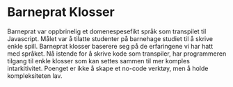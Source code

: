 # Barneprat Klosser

Barneprat var oppbrinelig et domenespesefikt språk som transpilet til Javascript. Målet var å tilatte studenter på barnehage studiet til å skrive enkle spill. Barneprat klosser baserere seg på de erfaringene vi har hatt med språket. Nå istende for å skrive kode som transpiler, har programmeren tilgang til enkle klosser som kan settes sammen til mer komples intarkitivitet. 
Poenget er ikke å skape et no-code verktøy, men å holde kompleksiteten lav. 


